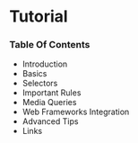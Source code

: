 Tutorial
========

### Table Of Contents
- Introduction
- Basics
- Selectors
- Important Rules
- Media Queries
- Web Frameworks Integration
- Advanced Tips
- Links

